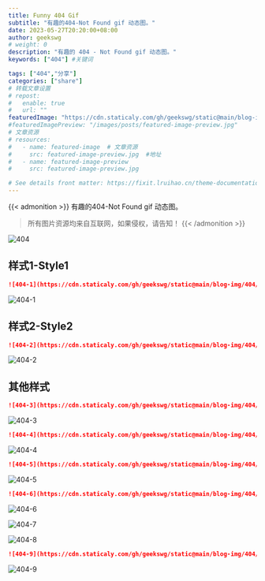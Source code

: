 ```yaml
---
title: Funny 404 Gif
subtitle: "有趣的404-Not Found gif 动态图。"
date: 2023-05-27T20:20:00+08:00
author: geekswg
# weight: 0
description: "有趣的 404 - Not Found gif 动态图。"
keywords: ["404"] #关键词

tags: ["404","分享"]
categories: ["share"]
# 转载文章设置
# repost:
#   enable: true
#   url: ""
featuredImage: "https://cdn.staticaly.com/gh/geekswg/static@main/blog-img/404/404.gif"
#featuredImagePreview: "/images/posts/featured-image-preview.jpg"
# 文章资源
# resources:
#   - name: featured-image  # 文章资源
#     src: featured-image-preview.jpg  #地址
#   - name: featured-image-preview 
#     src: featured-image-preview.jpg

# See details front matter: https://fixit.lruihao.cn/theme-documentation-content/#front-matter
---
```

{{< admonition >}}
有趣的404-Not Found gif 动态图。
> 所有图片资源均来自互联网，如果侵权，请告知！
{{< /admonition >}}

![404](https://cdn.staticaly.com/gh/geekswg/static@main/blog-img/404/404.gif "样式-Style")

<!--more-->
## 样式1-Style1

```md
![404-1](https://cdn.staticaly.com/gh/geekswg/static@main/blog-img/404/404-1.gif "样式1-Style1")
```

![404-1](https://cdn.staticaly.com/gh/geekswg/static@main/blog-img/404/404-1.gif "样式1-Style1")

## 样式2-Style2

```md
![404-2](https://cdn.staticaly.com/gh/geekswg/static@main/blog-img/404/404-2.gif "样式2-Style1")
```

![404-2](https://cdn.staticaly.com/gh/geekswg/static@main/blog-img/404/404-2.gif "样式2-Style1")

## 其他样式

```md
![404-3](https://cdn.staticaly.com/gh/geekswg/static@main/blog-img/404/404-3.gif "样式3-Style1")
```

![404-3](https://cdn.staticaly.com/gh/geekswg/static@main/blog-img/404/404-3.gif "样式3-Style1")

```md
![404-4](https://cdn.staticaly.com/gh/geekswg/static@main/blog-img/404/404-4.gif "样式3-Style1")
```

![404-4](https://cdn.staticaly.com/gh/geekswg/static@main/blog-img/404/404-4.gif "样式4-Style1")

```md
![404-5](https://cdn.staticaly.com/gh/geekswg/static@main/blog-img/404/404-5.gif "样式3-Style1")
```

![404-5](https://cdn.staticaly.com/gh/geekswg/static@main/blog-img/404/404-5.gif "样式5-Style1")

```md
![404-6](https://cdn.staticaly.com/gh/geekswg/static@main/blog-img/404/404-6.gif "样式6-Style1")
```

![404-6](https://cdn.staticaly.com/gh/geekswg/static@main/blog-img/404/404-6.gif "样式6-Style1")

![404-7](https://cdn.staticaly.com/gh/geekswg/static@main/blog-img/404/404-7.gif "样式7-Style1")

![404-8](https://cdn.staticaly.com/gh/geekswg/static@main/blog-img/404/404-8.gif "样式8-Style2")

```md
![404-9](https://cdn.staticaly.com/gh/geekswg/static@main/blog-img/404/404-9.gif "样式9-Style1")
```

![404-9](https://cdn.staticaly.com/gh/geekswg/static@main/blog-img/404/404-9.gif "样式9-Style1")
